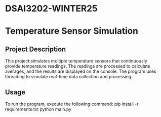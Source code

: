 # DSAI3202-WINTER25
# Temperature Sensor Simulation

## Project Description
This project simulates multiple temperature sensors that continuously provide temperature readings. The readings are processed to calculate averages, and the results are displayed on the console. The program uses threading to simulate real-time data collection and processing.

## Usage
To run the program, execute the following command:
pip install -r requirements.txt
python main.py

